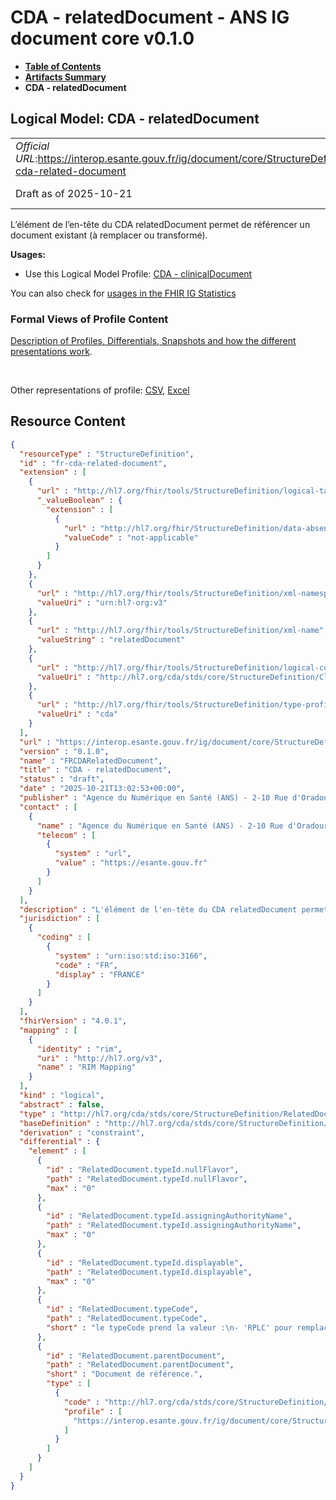 # CDA - relatedDocument - ANS IG document core v0.1.0

* [**Table of Contents**](toc.md)
* [**Artifacts Summary**](artifacts.md)
* **CDA - relatedDocument**

## Logical Model: CDA - relatedDocument 

| | |
| :--- | :--- |
| *Official URL*:https://interop.esante.gouv.fr/ig/document/core/StructureDefinition/fr-cda-related-document | *Version*:0.1.0 |
| Draft as of 2025-10-21 | *Computable Name*:FRCDARelatedDocument |

 
L’élément de l’en-tête du CDA relatedDocument permet de référencer un document existant (à remplacer ou transformé). 

**Usages:**

* Use this Logical Model Profile: [CDA - clinicalDocument](StructureDefinition-fr-cda-clinical-document.md)

You can also check for [usages in the FHIR IG Statistics](https://packages2.fhir.org/xig/ans.document.fr.core|current/StructureDefinition/fr-cda-related-document)

### Formal Views of Profile Content

 [Description of Profiles, Differentials, Snapshots and how the different presentations work](http://build.fhir.org/ig/FHIR/ig-guidance/readingIgs.html#structure-definitions). 

 

Other representations of profile: [CSV](StructureDefinition-fr-cda-related-document.csv), [Excel](StructureDefinition-fr-cda-related-document.xlsx) 



## Resource Content

```json
{
  "resourceType" : "StructureDefinition",
  "id" : "fr-cda-related-document",
  "extension" : [
    {
      "url" : "http://hl7.org/fhir/tools/StructureDefinition/logical-target",
      "_valueBoolean" : {
        "extension" : [
          {
            "url" : "http://hl7.org/fhir/StructureDefinition/data-absent-reason",
            "valueCode" : "not-applicable"
          }
        ]
      }
    },
    {
      "url" : "http://hl7.org/fhir/tools/StructureDefinition/xml-namespace",
      "valueUri" : "urn:hl7-org:v3"
    },
    {
      "url" : "http://hl7.org/fhir/tools/StructureDefinition/xml-name",
      "valueString" : "relatedDocument"
    },
    {
      "url" : "http://hl7.org/fhir/tools/StructureDefinition/logical-container",
      "valueUri" : "http://hl7.org/cda/stds/core/StructureDefinition/ClinicalDocument"
    },
    {
      "url" : "http://hl7.org/fhir/tools/StructureDefinition/type-profile-style",
      "valueUri" : "cda"
    }
  ],
  "url" : "https://interop.esante.gouv.fr/ig/document/core/StructureDefinition/fr-cda-related-document",
  "version" : "0.1.0",
  "name" : "FRCDARelatedDocument",
  "title" : "CDA - relatedDocument",
  "status" : "draft",
  "date" : "2025-10-21T13:02:53+00:00",
  "publisher" : "Agence du Numérique en Santé (ANS) - 2-10 Rue d'Oradour-sur-Glane, 75015 Paris",
  "contact" : [
    {
      "name" : "Agence du Numérique en Santé (ANS) - 2-10 Rue d'Oradour-sur-Glane, 75015 Paris",
      "telecom" : [
        {
          "system" : "url",
          "value" : "https://esante.gouv.fr"
        }
      ]
    }
  ],
  "description" : "L'élément de l'en-tête du CDA relatedDocument permet de référencer un document existant (à remplacer ou transformé).",
  "jurisdiction" : [
    {
      "coding" : [
        {
          "system" : "urn:iso:std:iso:3166",
          "code" : "FR",
          "display" : "FRANCE"
        }
      ]
    }
  ],
  "fhirVersion" : "4.0.1",
  "mapping" : [
    {
      "identity" : "rim",
      "uri" : "http://hl7.org/v3",
      "name" : "RIM Mapping"
    }
  ],
  "kind" : "logical",
  "abstract" : false,
  "type" : "http://hl7.org/cda/stds/core/StructureDefinition/RelatedDocument",
  "baseDefinition" : "http://hl7.org/cda/stds/core/StructureDefinition/RelatedDocument",
  "derivation" : "constraint",
  "differential" : {
    "element" : [
      {
        "id" : "RelatedDocument.typeId.nullFlavor",
        "path" : "RelatedDocument.typeId.nullFlavor",
        "max" : "0"
      },
      {
        "id" : "RelatedDocument.typeId.assigningAuthorityName",
        "path" : "RelatedDocument.typeId.assigningAuthorityName",
        "max" : "0"
      },
      {
        "id" : "RelatedDocument.typeId.displayable",
        "path" : "RelatedDocument.typeId.displayable",
        "max" : "0"
      },
      {
        "id" : "RelatedDocument.typeCode",
        "path" : "RelatedDocument.typeCode",
        "short" : "le typeCode prend la valeur :\n- 'RPLC' pour remplacement, seul le remplacement au sens annulation et remplacement du document référencé par la version courante du document est autorisé.\n- 'XFRM' pour transformation, la relation est portée par le document CDA transformé (et pas par le document de référence)."
      },
      {
        "id" : "RelatedDocument.parentDocument",
        "path" : "RelatedDocument.parentDocument",
        "short" : "Document de référence.",
        "type" : [
          {
            "code" : "http://hl7.org/cda/stds/core/StructureDefinition/ParentDocument",
            "profile" : [
              "https://interop.esante.gouv.fr/ig/document/core/StructureDefinition/fr-cda-parent-document"
            ]
          }
        ]
      }
    ]
  }
}

```

